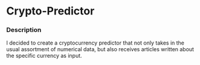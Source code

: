 # Crypto-Predictor

### Description

I decided to create a cryptocurrency predictor that not only takes in the usual assortment of numerical data, but also receives articles written about the specific currency as input. 
